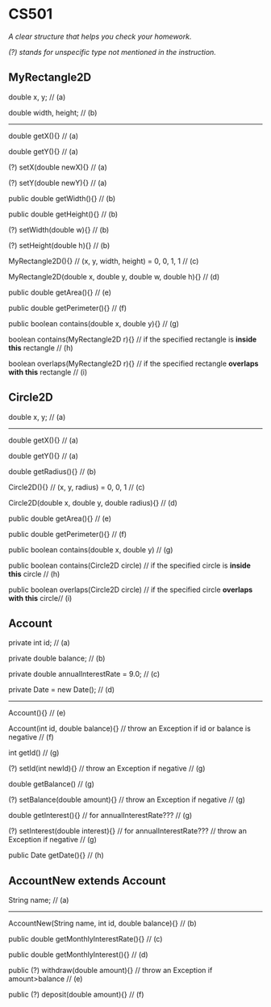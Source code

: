 # CS501

*A clear structure that helps you check your homework.*


*(?) stands for unspecific type not mentioned in the instruction.*


## MyRectangle2D

double x, y; // (a)

double width, height; // (b)

---

double getX(){} // (a)

double getY(){} // (a)

(?) setX(double newX){} // (a)

(?) setY(double newY){} // (a)

public double getWidth(){} // (b)

public double getHeight(){} // (b)

(?) setWidth(double w){} // (b)

(?) setHeight(double h){} // (b)

MyRectangle2D(){} // (x, y, width, height) = 0, 0, 1, 1 // (c)

MyRectangle2D(double x, double y, double w, double h){} // (d)

public double getArea(){} // (e)

public double getPerimeter(){} // (f)

public boolean contains(double x, double y){} // (g)

boolean contains(MyRectangle2D r){} // if the specified rectangle is **inside this** rectangle // (h)

boolean overlaps(MyRectangle2D r){} // if the specified rectangle **overlaps with this** rectangle // (i)



## Circle2D

double x, y; // (a)

---

double getX(){} // (a)

double getY(){} // (a)

double getRadius(){} // (b)

Circle2D(){} // (x, y, radius) = 0, 0, 1 // (c)

Circle2D(double x, double y, double radius){} // (d)

public double getArea(){} // (e)

public double getPerimeter(){} // (f)

public boolean contains(double x, double y) // (g)

public boolean contains(Circle2D circle) // if the specified circle is **inside this** circle // (h)

public boolean overlaps(Circle2D circle) // if the specified circle **overlaps with this** circle//  (i)



## Account

private int id; // (a)

private double balance; // (b)

private double annualInterestRate = 9.0; // (c)

private Date = new Date(); // (d)

---

Account(){} // (e)

Account(int id, double balance){} // throw an Exception if id or balance is negative // (f)

int getId() // (g)

(?) setId(int newId){} // throw an Exception if negative // (g)

double getBalance() // (g)

(?) setBalance(double amount){} // throw an Exception if negative  // (g)

double getInterest(){} // for annualInterestRate??? // (g)

(?) setInterest(double interest){} // for annualInterestRate???  // throw an Exception if negative  // (g)

public Date getDate(){} // (h)



## AccountNew extends Account

String name; // (a)

---

AccountNew(String name, int id, double balance){} // (b)

public double getMonthlyInterestRate(){} // (c)

public double getMonthlyInterest(){} // (d)

public (?) withdraw(double amount){} // throw an Exception if amount>balance // (e)

public (?) deposit(double amount){} // (f)



